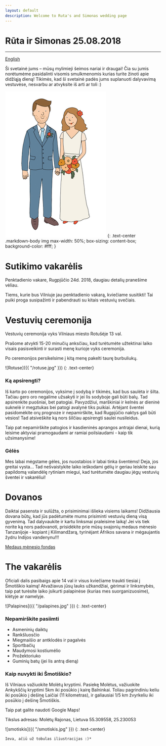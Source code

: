 ```yaml
---
layout: default
description: Welcome to Ruta's and Simonas wedding page
---
```

# [](#header-1) Rūta ir Simonas 25.08.2018
------------------------------------------

[English](en)

Ši svetainė jums – mūsų mylimieji šeimos nariai ir draugai! Čia su jumis norėtumėme pasidalinti visomis smulkmenomis kurias turite žinoti apie didžiąją dieną! Tikimės, kad ši svetainė padės jums suplanuoti dalyvavimą vestuvėse, nesvarbu ar atvyksite iš arti ar toli :)

![Ruta & Simonas](/R&Small.jpg)
{: .text-center .markdown-body img max-width: 50%; box-sizing: content-box; background-color: #fff; }

# [](#header-1) Sutikimo vakarėlis

Penktadienio vakare, Rugpjūčio 24d. 2018, daugiau detalių pranešime vėliau.

Tiems, kurie bus Vilniuje jau penktadienio vakarą, kviečiame susitikti! Tai puiki proga susipažinti ir pabendrauti su kitais vestuvių svečiais.

# [](#header-1) Vestuvių ceremonija
Vestuvių ceremonija vyks Vilniaus miesto Rotušėje 13 val.

Prašome atvykti 15-20 minučių anksčiau, kad turėtumėte užtektinai laiko visais pasisveikinti ir surasti menę kurioje vyks ceremonija.

Po ceremonijos persikelsime į kitą menę pakelti taurę burbuliukų.

![Rotuse]({{ "/rotuse.jpg" }})
{: .text-center}

### [](#header-1) Ką apsirengti?
Iš karto po ceremonijos, vyksime į sodybą ir tikimės, kad bus saulėta ir šilta. Tačiau gero oro negalime užsakyti ir jei lis sodyboje gali būti balų. Tad apsirenkite puošniai, bet patogiai. Pavyzdžiui, marškiniai ir kelnės ar dieninė suknelė ir megztukas bei patogi avalynė tiks puikiai. Artėjant šventei pasidomėkite orų prognoze ir nepamirškite, kad Rugpjūčio naktys gali būti vėsios! Tad atsiveškite ką nors šilčiau apsirengti saulei nusileidus.

Taip pat nepamirškite patogios ir kasdieninės aprangos antrajai dienai, kurią leisime aktyviai pramogaudami ar ramiai poilsiaudami - kaip tik užsimanysime!

### [](#header-1) Gėlės
Mes labai mėgstame gėles, jos nuostabios ir labai tinka šventėms! Deja, jos greitai vysta… Tad nešvaistykite laiko ieškodami gėlių ir geriau leiskite sau papildomą valandėlę rytiniam miegui, kad turėtumėte daugiau jėgų vestuvių šventei ir vakarėliui!

# [](#header-1) Dovanos
Daiktai pasensta ir sulūžta, o prisiminimai išlieka visiems laikams! Didžiausia dovana būtų, kad jūs padėtumėte mums prisiminti vestuvių dieną visą gyvenimą. Tad dalyvaukite ir kartu linksmai praleisime laiką! Jei vis tiek norite ką nors padovanoti, prisidėkite prie mūsų svajonių medaus mėnesio Tanzanijoje ‑ kopiant į Kilimandžarą, tyrinėjant Afrikos savana ir mėgaujantis žydru Indijos vandenynu!!!

[Medaus mėnesio fondas](https://prezola.com/wishlists/10188781)

# [](#header-1) The vakarėlis
Oficiali dalis pasibaigs apie 14 val ir visus kviečiame traukti tiesiai į Šmotiškio kaimą! Atvažiavus jūsų lauks užkandžiai, gėrimai ir linksmybės, taip pat turėsite laiko įsikurti palapinėse (kurias mes suorganizuosime), klėtyje ar namelyje.

![Palapines]({{ "/palapines.jpg" }})
{: .text-center}

### [](#header-1) Nepamirškite pasiimti
* Asmeninių daiktų
* Rankšluosčio
* Miegmaišio ar antklodės ir pagalvės
* Sportbačių
* Maudymosi kostiumėlio
* Prožektoriuko
* Guminių batų (jei lis antrą dieną)

### [](#header-1) Kaip nuvykti iki Šmotiškio?

Iš Vilniaus važiuokite Molėtų kryptimi. Pasiekę Molėtus, važiuokite Ankykščių kryptimi 5km iki posūkio į kairę Balninkai. Toliau pagrindiniu keliu iki posūkio į dešinę Laičiai (11 kilometras), ir galiausiai 1/5 km žvyrkeliu iki posūkio į dešinę Šmotiškis.

Taip pat galite naudoti Google Maps!

Tikslus adresas:
Molėtų Rajonas, Lietuva
55.309558, 25.230053

![smotiskis]({{ "/smotiskis.jpg" }})
{: .text-center}

```
Ieva, ačiū už tobulas iliustracijas :)*
```
